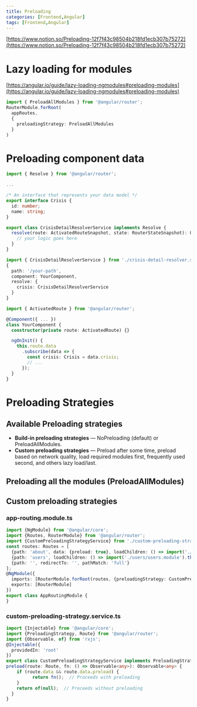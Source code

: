 ```yaml
---
title: Preloading
categories: [Frontend,Angular]
tags: [Frontend,Angular]
---
```


[https://www.notion.so/Preloading-12f7f43c98504b218fd1ecb307b75272](https://www.notion.so/Preloading-12f7f43c98504b218fd1ecb307b75272)


# Lazy loading for modules


[https://angular.io/guide/lazy-loading-ngmodules#preloading-modules](https://angular.io/guide/lazy-loading-ngmodules#preloading-modules)


```typescript
import { PreloadAllModules } from '@angular/router';
RouterModule.forRoot(
  appRoutes,
  {
    preloadingStrategy: PreloadAllModules
  }
)
```


# Preloading component data


```typescript
import { Resolve } from '@angular/router';

...

/* An interface that represents your data model */
export interface Crisis {
  id: number;
  name: string;
}

export class CrisisDetailResolverService implements Resolve {
  resolve(route: ActivatedRouteSnapshot, state: RouterStateSnapshot): Observable {
    // your logic goes here
  }
}
```


```typescript
import { CrisisDetailResolverService } from './crisis-detail-resolver.service';
{
  path: '/your-path',
  component: YourComponent,
  resolve: {
    crisis: CrisisDetailResolverService
  }
}
```


```typescript
import { ActivatedRoute } from '@angular/router';

@Component({ ... })
class YourComponent {
  constructor(private route: ActivatedRoute) {}

  ngOnInit() {
    this.route.data
      .subscribe(data => {
        const crisis: Crisis = data.crisis;
        // ...
      });
  }
}
```


# Preloading Strategies


## **Available Preloading strategies**

- **Build-in preloading strategies** — NoPreloading (default) or PreloadAllModules.
- **Custom preloading strategies** — Preload after some time, preload based on network quality, load required modules first, frequently used second, and others lazy load/last.

## Preloading all the modules (PreloadAllModules)


## Custom preloading strategies


### app-routing.module.ts


```typescript
import {NgModule} from '@angular/core';
import {Routes, RouterModule} from '@angular/router';
import {CustomPreloadingStrategyService} from './custom-preloading-strategy.service';
const routes: Routes = [
  {path: 'about', data: {preload: true}, loadChildren: () => import('./about/about.module').then(m => m.AboutModule)},
  {path: 'users', loadChildren: () => import('./users/users.module').then(m => m.UsersModule)},
  {path: '', redirectTo: '', pathMatch: 'full'}
];
@NgModule({
  imports: [RouterModule.forRoot(routes, {preloadingStrategy: CustomPreloadingStrategyService})],
  exports: [RouterModule]
})
export class AppRoutingModule {
}
```


### custom-preloading-strategy.service.ts


```typescript
import {Injectable} from '@angular/core';
import {PreloadingStrategy, Route} from '@angular/router';
import {Observable, of} from 'rxjs';
@Injectable({
  providedIn: 'root'
})
export class CustomPreloadingStrategyService implements PreloadingStrategy {
preload(route: Route, fn: () => Observable<any>): Observable<any> {
    if (route.data && route.data.preload) {
	      return fn();  // Proceeds with preloading
    }
    return of(null);  // Proceeds without preloading
  }
}
```

